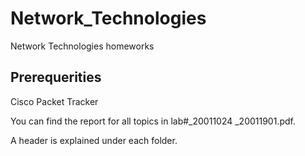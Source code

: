 # Network_Technologies
Network Technologies homeworks

## Prerequerities 
Cisco Packet Tracker

You can find the report for all topics in lab#_20011024 _20011901.pdf.

A header is explained  under each folder.
